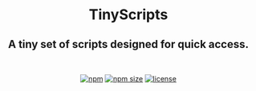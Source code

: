 <h1 align="center"> TinyScripts </h1>

<h2 align="center"> A tiny set of scripts designed for quick access. </h2>
<br>
<div align="center">

[![npm](https://img.shields.io/npm/v/tinyscripts)](https://www.npmjs.com/package/tinyscripts)
[![npm size](https://img.shields.io/bundlephobia/min/tinyscripts)](https://www.npmjs.com/package/tinyscripts)
[![license](https://img.shields.io/npm/l/tinyscripts)]((https://www.npmjs.com/package/tinyscripts))</div>
